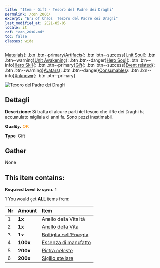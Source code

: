 ```yaml
---
title: "Item - Gift - Tesoro del Padre dei Draghi"
permalink: /con_2006/
excerpt: "Era of Chaos  Tesoro del Padre dei Draghi"
last_modified_at: 2021-05-05
locale: it
ref: "con_2006.md"
toc: false
classes: wide
---
```

 [Materials](/ItemsIT/){: .btn .btn--primary}[Artifacts](/ItemsIT/Artifacts/){: .btn .btn--success}[Unit Soul](/ItemsIT/UnitSoul/){: .btn .btn--warning}[Unit Awakening](/ItemsIT/UnitAwakening/){: .btn .btn--danger}[Hero Soul](/ItemsIT/HeroSoul/){: .btn .btn--info}[Hero Skill](/ItemsIT/HeroSkill/){: .btn .btn--primary}[Gift](/ItemsIT/Gift/){: .btn .btn--success}[Event related](/ItemsIT/Events/){: .btn .btn--warning}[Avatars](/ItemsIT/Avatars/){: .btn .btn--danger}[Consumables](/ItemsIT/Consumables/){: .btn .btn--info}[Unknown](/ItemsIT/Unknown/){: .btn .btn--primary}

 ![Tesoro del Padre dei Draghi](/images/t/BloodoftheDragon_1.png)

## Dettagli
 **Descrizione:** Si tratta di alcune parti del tesoro che il Re dei Draghi ha accumulato migliaia di anni fa. Sono pezzi inestimabili.

 **Quality:** <span style="color: #FF8C00">OK</span>

 **Type:** Gift

## Gather

  None

## This item contains:

 **Required Level to open:** 1

 1 You would get **ALL** items  from:

  | Nr | Amount |     Item    |
  |:---|:-------|:------------|
  | 1 |  **1x** | [Anello della Vitalità](/ItemsIT/art_106/) |  | 
  | 2 |  **1x** | [Anello della Vita](/ItemsIT/art_107/) |  | 
  | 3 |  **1x** | [Bottiglia dell'Energia](/ItemsIT/art_108/) |  | 
  | 4 |  **100x** | [Essenza di manufatto](/ItemsIT/con_761/) |  | 
  | 5 |  **200x** | [Pietra celeste](/ItemsIT/art_188/) |  | 
  | 6 |  **200x** | [Sigillo stellare](/ItemsIT/con_876/) |  | 
